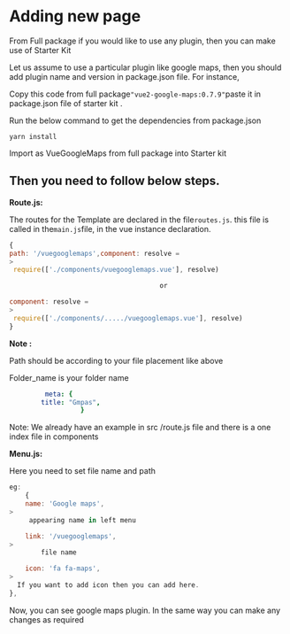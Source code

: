 # Adding new page

From Full package if you would like to use any plugin, then you can make use of Starter Kit

Let us assume to use a particular plugin like google maps, then you should add plugin name and version in package.json file. For instance,

Copy this code from full package`"vue2-google-maps:0.7.9"`paste it in package.json file of starter kit .

Run the below command to get the dependencies from package.json

`yarn install`

Import as VueGoogleMaps from full package into Starter kit

## **Then you need to follow below steps.** <a id="then-you-need-to-follow-below-steps"></a>

**Route.js:**

The routes for the Template are declared in the file`routes.js`. this file is called in the`main.js`file, in the vue instance declaration.

```javascript
{
path: '/vuegooglemaps',component: resolve =
>
 require(['./components/vuegooglemaps.vue'], resolve)

                                      or

component: resolve =
>
 require(['./components/...../vuegooglemaps.vue'], resolve)
}
```

**Note :**

Path should be according to your file placement like above

Folder\_name is your folder name

```yaml
         meta: {
        title: "Gmpas",  
                  }
```

Note: We already have an example in src /route.js file and there is a one index file in components

**Menu.js:**

Here you need to set file name and path

```javascript
eg:
    {
    name: 'Google maps', 
>
     appearing name in left menu 

    link: '/vuegooglemaps', 
>
        file name 

    icon: 'fa fa-maps', 
>
  If you want to add icon then you can add here.
},
```

Now, you can see google maps plugin. In the same way you can make any changes as required

